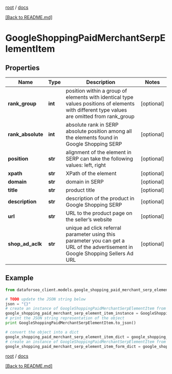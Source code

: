 [root](./../ "root") / [docs](./ "docs")

[[Back to README.md]](./../README.md "[Back to README.md]")

# GoogleShoppingPaidMerchantSerpElementItem

## Properties

Name | Type | Description | Notes
------------ | ------------- | ------------- | -------------
**rank_group** | **int** | position within a group of elements with identical type values positions of elements with different type values are omitted from rank_group | [optional]
**rank_absolute** | **int** | absolute rank in SERP absolute position among all the elements found in Google Shopping SERP | [optional]
**position** | **str** | alignment of the element in SERP can take the following values: left, right | [optional]
**xpath** | **str** | XPath of the element | [optional]
**domain** | **str** | domain in SERP | [optional]
**title** | **str** | product title | [optional]
**description** | **str** | description of the product in Google Shopping SERP | [optional]
**url** | **str** | URL to the product page on the seller’s website | [optional]
**shop_ad_aclk** | **str** | unique ad click referral parameter using this parameter you can get a URL of the advertisement in Google Shopping Sellers Ad URL | [optional]

## Example

```python
from dataforseo_client.models.google_shopping_paid_merchant_serp_element_item import GoogleShoppingPaidMerchantSerpElementItem

# TODO update the JSON string below
json = "{}"
# create an instance of GoogleShoppingPaidMerchantSerpElementItem from a JSON string
google_shopping_paid_merchant_serp_element_item_instance = GoogleShoppingPaidMerchantSerpElementItem.from_json(json)
# print the JSON string representation of the object
print GoogleShoppingPaidMerchantSerpElementItem.to_json()

# convert the object into a dict
google_shopping_paid_merchant_serp_element_item_dict = google_shopping_paid_merchant_serp_element_item_instance.to_dict()
# create an instance of GoogleShoppingPaidMerchantSerpElementItem from a dict
google_shopping_paid_merchant_serp_element_item_form_dict = google_shopping_paid_merchant_serp_element_item.from_dict(google_shopping_paid_merchant_serp_element_item_dict)
```

  

[root](./../ "root") / [docs](./ "docs")

[[Back to README.md]](./../README.md "[Back to README.md]")